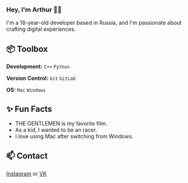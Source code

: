 ### Hey, I'm Arthur 👋🏽  

I'm a 18-year-old developer based in Russia, and I'm passionate about crafting digital experiences. 
 
## 📦 Toolbox

**Development:** `C++` `Python`

**Version Control:** `Git` `GitLab`

**OS:** `Mac` `Windows`

## ✨ Fun Facts 

- THE GENTLEMEN is my favorite film.
- As a kid, I wanted to be an racer.
- I love using Mac after switching from Windows.

## 📫 Contact

[Instagram](https://www.instagram.com/arc.mrx/) or 
[VK](https://vk.com/arcmrx/)
 
